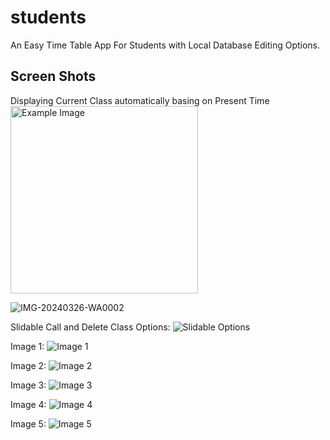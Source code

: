 # students

An Easy Time Table App For Students with Local Database Editing Options.

## Screen Shots
Displaying Current Class automatically basing on Present Time
<img src="https://github.com/Chandu-geesala/Timetable-for-Students/assets/157142327/b5d9057f-caf0-46d9-8f53-c0711db9baf7" alt="Example Image" height="300">



![IMG-20240326-WA0002](https://github.com/Chandu-geesala/Timetable-for-Students/assets/157142327/b5d9057f-caf0-46d9-8f53-c0711db9baf7)



Slidable Call and Delete Class Options:
![Slidable Options](https://github.com/Chandu-geesala/Timetable-for-Students/assets/157142327/9f41748e-e0f9-4a63-981b-e77b6b16d237)

Image 1:
![Image 1](https://github.com/Chandu-geesala/Timetable-for-Students/assets/157142327/cb0027e8-f997-4ea2-b36d-f66caa3ea429)

Image 2:
![Image 2](https://github.com/Chandu-geesala/Timetable-for-Students/assets/157142327/c91df70e-4a92-44e3-9921-6a7c689b326c)

Image 3:
![Image 3](https://github.com/Chandu-geesala/Timetable-for-Students/assets/157142327/235a6782-52a6-4a48-b1ae-543cd4bcf40a)

Image 4:
![Image 4](https://github.com/Chandu-geesala/Timetable-for-Students/assets/157142327/b69e8436-e111-43b7-b5c0-e9293bb8d62e)

Image 5:
![Image 5](https://github.com/Chandu-geesala/Timetable-for-Students/assets/157142327/44ab4994-44f4-4ff7-afb4-3fcb3bae63b2)
